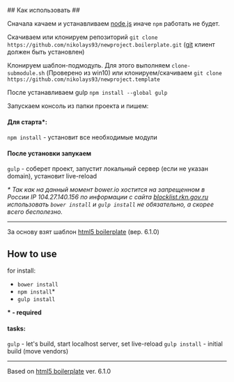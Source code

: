 ﻿﻿## Как использовать ##

Сначала качаем и устанавливаем [node.js](https://nodejs.org/en/download/) иначе `npm` работать не будет.

Скачиваем или клонируем репозиторий `git clone https://github.com/nikolays93/newproject.boilerplate.git`
([git](https://git-scm.com/download) клиент должен быть установлен)

Клонируем шаблон-подмодуль. Для этого выполняем `clone-submodule.sh` (Проверено из win10)
или клонируем/скачиваем `git clone https://github.com/nikolays93/newproject.template`

После устанавливаем gulp `npm install --global gulp`

Запускаем консоль из папки проекта и пишем:

#### Для старта\*: ####
`npm install` - установит все необходимые модули

#### После установки запукаем ####
`gulp` - соберет проект, запустит локальный сервер (если не указан domain), установит live-reload

_\* Так как на данный момент bower.io хостится на запрещенном в России IP 104.27.140.156 по информации с сайта [blocklist.rkn.gov.ru](http://blocklist.rkn.gov.ru/) использовать `bower install` и `gulp install` не обязательно, а скорее всего бесполезно._
____
За основу взят шаблон [html5 boilerplate](https://github.com/h5bp/html5-boilerplate) (вер. 6.1.0)

## How to use ##

for install:
- `bower install`
- `npm install`*
- `gulp install`

__\* - required__

#### tasks: ####
`gulp` - let's build, start localhost server, set live-reload
`gulp install` - initial build (move vendors)

___
Based on [html5 boilerplate](https://github.com/h5bp/html5-boilerplate) ver. 6.1.0